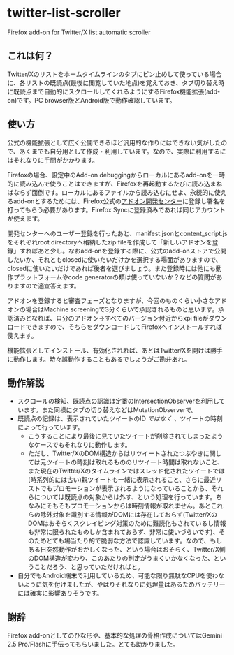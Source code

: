 # twitter-list-scroller
Firefox add-on for Twitter/X list automatic scroller

## これは何？

Twitter/Xのリストをホームタイムラインのタブにピン止めして使っている場合に、各リストの既読点(最後に閲覧していた地点)を覚えておき、タブ切り替え時に既読点まで自動的にスクロールしてくれるようにするFirefox機能拡張(add-on)です。PC browser版とAndroid版で動作確認しています。

## 使い方

公式の機能拡張として広く公開できるほど汎用的な作りにはできない気がしたので、あくまでも自分用として作成・利用しています。なので、実際に利用するにはそれなりに手間がかかります。

Firefoxの場合、設定中のAdd-on debuggingからローカルにあるadd-onを一時的に読み込んで使うことはできますが、Firefoxを再起動するたびに読み込まねばならず面倒です。ローカルにあるファイルから読み込むにせよ、永続的に使えるadd-onとするためには、Firefox公式の[アドオン開発センター](https://addons.mozilla.org/ja/developers/)に登録し署名を打ってもらう必要があります。Firefox Syncに登録済みであれば同じアカウントが使えます。

開発センターへのユーザー登録を行ったあと、manifest.jsonとcontent_script.jsをそれぞれroot directoryへ格納したzip fileを作成して「新しいアドオンを登録」すればあと少し。なおadd-onを登録する際に、公式のadd-onストアで公開したいか、それともclosedに使いたいだけかを選択する場面がありますので、closedに使いたいだけであれば後者を選びましょう。また登録時には他にも動作プラットフォームやcode generatorの類は使っていないか？などの質問がありますので適宜答えます。

アドオンを登録すると審査フェーズとなりますが、今回のものくらい小さなアドオンの場合はMachine screeningで3分くらいで承認されるものと思います。承認済みとなれば、自分のアドオン→すべてのバージョン付近からxpi fileがダウンロードできますので、そちらをダウンロードしてFirefoxへインストールすれば使えます。

機能拡張としてインストール、有効化されれば、あとはTwitter/Xを開けば勝手に動作します。時々誤動作することもあるでしょうがご勘弁あれ。

## 動作解説

* スクロールの検知、既読点の認識は定番のIntersectionObserverを利用しています。また同様にタブの切り替えなどはMutationObserverで。
* 既読点の記録は、表示されていたツイートのID *ではなく* 、ツイートの時刻によって行っています。
  * こうすることにより最後に見ていたツイートが削除されてしまったようなケースでもそれなりに動作します。
  * ただし、Twitter/XのDOM構造からはリツイートされたつぶやきに関しては元ツイートの時刻は取れるもののリツイート時間は取れないこと、また現在のTwitter/Xのタイムラインではスレッド化されたツイートでは(時系列的には古い)親ツイートも一緒に表示されること、さらに最近リストでもプロモーションが表示されるようになっていることから、それらについては既読点の対象からは外す、という処理を行っています。ちなみにそもそもプロモーションからは時刻情報が取れません。あとこれらの除外対象を識別する情報がDOMには存在しておらず(Twitter/XのDOMはおそらくスクレイピング対策のために難読化もされているし情報も非常に限られたものしか含まれておらず、非常に使いづらいです)、そのためとても場当たり的で脆弱な方法で認識しています。なので、もしある日突然動作がおかしくなった、という場合はおそらく、Twitter/X側のDOM構造が変わり、このあたりの判定がうまくいかなくなった、ということだろう、と思っていただければと。
* 自分でもAndroid端末で利用しているため、可能な限り無駄なCPUを使わないように気を付けましたが、やはりそれなりに処理量はあるためバッテリーには確実に影響ありそうです。

## 謝辞

Firefox add-onとしてのひな形や、基本的な処理の骨格作成についてはGemini 2.5 Pro/Flashに手伝ってもらいました。とても助かりました。
